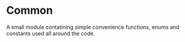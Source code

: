 Common
=========
A small module contatining simple convenience functions, enums and constants used all around the code.
